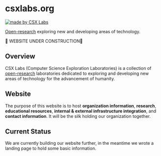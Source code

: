 # csxlabs.org
[![made by CSX Labs](https://csxlabs.org/badges/made_by_csx_labs.svg)](https://csxlabs.org)

[Open-research](https://en.wikipedia.org/wiki/Open_research) exploring new and developing areas of technology.

🚧 WEBSITE UNDER CONSTRUCTION🚧

## Overview
CSX Labs (Computer Science Exploration Laboratories) is a collection of [open-research](https://en.wikipedia.org/wiki/Open_research) laboratories dedicated to exploring and developing new areas of technology for the advancement of humanity.

## Website
The purpose of this website is to host **organization information**, **research**, **educational resources**, **internal & external infrastructure integration**, and **contact information**. It will be the silk holding our organization together.

## Current Status
We are currently building our website further, in the meantime we wrote a landing page to hold some basic information.

